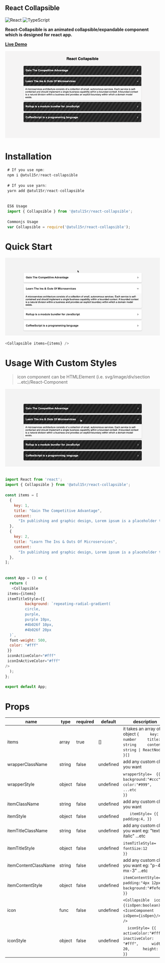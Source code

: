 ## React Collapsible

![React](https://img.shields.io/badge/react-%2320232a.svg?style=for-the-badge&logo=react&logoColor=%2361DAFB)
![TypeScript](https://img.shields.io/badge/typescript-%23007ACC.svg?style=for-the-badge&logo=typescript&logoColor=white)

**React-Collapsible is an animated collapsible/expandable component which is
designed for react app.**

**[Live Demo](https://codesandbox.io/s/atul15r-react-collapsible-zcrjlw)**

![Alt text](visual/react-collapsible.png?raw=true 'React Collapsible')

# Installation

```js
 # If you use npm:
 npm i @atul15r/react-collapsible

 # If you use yarn:
 yarn add @atul15r/react-collapsible


 ES6 Usage
 import { Collapsible } from '@atul15r/react-collapsible';

 Commonjs Usage
 var Collapsible = require('@atul15r/react-collapsible');

```

# Quick Start

![Alt text](visual/react-collapsible-simple.gif?raw=true 'React Collapsible')

```js
<Collapsible items={items} />
```

# Usage With Custom Styles

> icon component can be HTMLElement (i.e. svg/image/div/section
> ...etc)/React-Component

![Alt text](visual/react-collapsible-black.gif?raw=true 'React Collapsible')

```js

import React from 'react';
import { Collapsible } from '@atul15r/react-collapsible';

const items = [
  {
    key: 1,
    title: "Gain The Competitive Advantage",
    content:
      "In publishing and graphic design, Lorem ipsum is a placeholder text commonly used to demonstrate the visual form of a document or a typeface without relying on meaningful content. Lorem ipsum may be used as a placeholder before final copy is available."
  },
  {
    key: 2,
    title: "Learn The Ins & Outs Of Microservices",
    content:
      "In publishing and graphic design, Lorem ipsum is a placeholder text commonly used to demonstrate the visual form of a document or a typeface without relying on meaningful content. Lorem ipsum may be used as a placeholder before final copy is available."
  },
];


const App = () => {
  return (
   <Collapsible
 items={items}
 itemTitleStyle={{
         background: `repeating-radial-gradient(
         circle,
         purple,
         purple 10px,
         #4b026f 10px,
         #4b026f 20px
  )`,
  font-weight: 500,
  color: "#fff"
 }}
 iconActiveColor="#fff"
 iconInActiveColor="#fff"
/>
  );
};

export default App;

```




# Props

| name                 | type   | required | default   | description                                                                                                                                     |
|----------------------|--------|----------|-----------|-------------------------------------------------------------------------------------------------------------------------------------------------|
| items                | array  | true     | []        | it takes an array of object       `{     key: number     title: string     content: string \| ReactNode   }[]`                                  |
| wrapperClassName     | string | false    | undefined | add any custom class you want                                                                                                                   |
| wrapperStyle         | object | false    | undefined |        `wrapperStyle=  {{                    background:"#ccc",                    color:"#999",                    ...etc                  }}` |
| itemClassName        | string | false    | undefined | add any custom class you want                                                                                                                   |
| itemStyle            | object | false    | undefined |  `   itemStyle= {{        padding:4, }}`                                                                                                        |
| itemTitleClassName   | string | false    | undefined | add any custom class you want eg: "text-lg italic" ...etc                                                                                       |
| itemTitleStyle       | object | false    | undefined |         `itemTitleStyle=  {{         fontSize:12        }}`                                                                                     |
| itemContentClassName | string | false    | undefined | add any custom class you want eg: "p-4 mx-3" ...etc                                                                                             |
| itemContentStyle     | object | false    | undefined |    `itemContentStyle= {{        padding:"4px 12px",       background:"#fefefe"     }}`                                                          |
| icon                 | func   | false    | undefined |  `<Collapsible  icon={(isOpen:boolean) => <IconComponent isOpen={isOpen}/>} />`                                                                 |
| iconStyle            | object | false    | undefined |  `   iconStyle= {{      activeColor:"#fff",      inactiveColor: "#fff",      width: 20,      height: 20   }} `                                  |